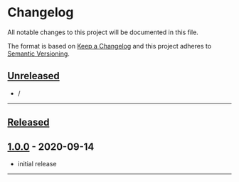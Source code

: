 # Changelog
All notable changes to this project will be documented in this file.

The format is based on [Keep a Changelog][Keep a Changelog] and this project adheres to [Semantic Versioning][Semantic Versioning].

## [Unreleased]

- /

---

## [Released]

## [1.0.0] - 2020-09-14

- initial release

---

<!-- Links -->
[Keep a Changelog]: https://keepachangelog.com/
[Semantic Versioning]: https://semver.org/

<!-- Versions -->
[Unreleased]: https://github.com/RLNT/minecraft-extracpus/compare/v1.0.0...HEAD
[Released]: https://github.com/RLNT/minecraft-extracpus/releases
[1.0.0]: https://github.com/RLNT/minecraft-extracpus/releases/v1.0.0
